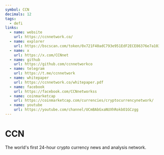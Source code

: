 ```yaml
---
symbol: CCN
decimals: 12
tags:
  - defi
links:
  - name: website
    url: https://ccnnetwork.co/
  - name: explorer
    url: https://bscscan.com/token/0x721F40adC793e951EdF2ECE86376e7a103211252
  - name: x
    url: https://x.com/CCNnet
  - name: github
    url: https://github.com/ccnnetworkco
  - name: telegram
    url: https://t.me/ccnnetwork
  - name: whitepaper
    url: https://ccnnetwork.co/whitepaper.pdf
  - name: facebook
    url: https://facebook.com/CCNnetworkss
  - name: coinmarketcap
    url: https://coinmarketcap.com/currencies/cryptocurrencynetwork/
  - name: youtube
    url: https://youtube.com/channel/UCmBAbGxaNUXhRokbO1GCzgg
---
```


# CCN

The world's first 24-hour crypto currency news and analysis network.
